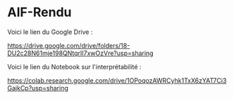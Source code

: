 # AIF-Rendu


Voici le lien du Google Drive : 

https://drive.google.com/drive/folders/18-DU2c28N61mje198QNtqrII7xwOzVre?usp=sharing

Voici le lien du Notebook sur l'interprétabilité :

https://colab.research.google.com/drive/1OPoqozAWRCyhk1TxX6zYAT7Ci3GajkCp?usp=sharing

